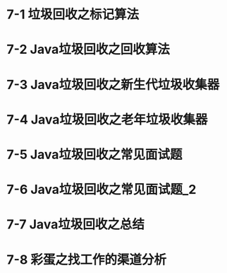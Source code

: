 # 7-1 垃圾回收之标记算法



# 7-2 Java垃圾回收之回收算法
# 7-3 Java垃圾回收之新生代垃圾收集器
# 7-4 Java垃圾回收之老年垃圾收集器
# 7-5 Java垃圾回收之常见面试题
# 7-6 Java垃圾回收之常见面试题_2
# 7-7 Java垃圾回收之总结
# 7-8 彩蛋之找工作的渠道分析